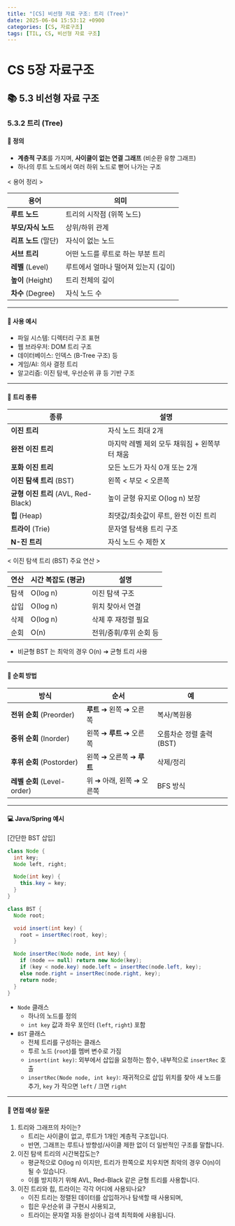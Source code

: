 ```yaml
---
title: "[CS] 비선형 자료 구조: 트리 (Tree)"
date: 2025-06-04 15:53:12 +0900
categories: [CS, 자료구조]
tags: [TIL, CS, 비선형 자료 구조]
---
```

# CS 5장 자료구조
## 📚 5.3 비선형 자료 구조

### 5.3.2 트리 (Tree)

#### 📘 정의
- **계층적 구조**를 가지며, **사이클이 없는 연결 그래프** (비순환 유향 그래프)
- 하나의 루트 노드에서 여러 하위 노드로 뻗어 나가는 구조

< 용어 정리 >

| 용어          | 의미                    |
|-------------|-----------------------|
| **루트 노드**       | 트리의 시작점 (위쪽 노드)       |
| **부모/자식 노드**    | 상위/하위 관계              |
| **리프 노드** (말단)  | 자식이 없는 노드             |
| **서브 트리**       | 어떤 노드를 루트로 하는 부분 트리   |
| **레벨** (Level)  | 루트에서 얼마나 떨어져 있는지 (깊이) |
| **높이** (Height) | 트리 전체의 깊이             |
| **차수** (Degree) | 자식 노드 수               |

---

#### 📌 사용 예시

- 파일 시스템: 디렉터리 구조 표현
- 웹 브라우저: DOM 트리 구조
- 데이터베이스: 인덱스 (B-Tree 구조) 등
- 게임/AI: 의사 결정 트리
- 알고리즘: 이진 탐색, 우선순위 큐 등 기반 구조

---

#### 🎯 트리 종류

| 종류                        | 설명                         |
|---------------------------|----------------------------|
| **이진 트리**                     | 자식 노드 최대 2개                |
| **완전 이진 트리**                  | 마지막 레벨 제외 모두 채워짐 + 왼쪽부터 채움 |
| **포화 이진 트리**                  | 모든 노드가 자식 0개 또는 2개         |
| **이진 탐색 트리** (BST)            | 왼쪽 < 부모 < 오른쪽              |
| **균형 이진 트리** (AVL, Red-Black) | 높이 균형 유지로 O(log n) 보장      |
| **힙** (Heap)                  | 최댓값/최솟값이 루트, 완전 이진 트리      |
| **트라이** (Trie)                | 문자열 탐색용 트리 구조              |
| **N-진 트리**                    | 자식 노드 수 제한 X               |


< 이진 탐색 트리 (BST) 주요 연산 > 

  | 연산 | 시간 복잡도 (평균) | 설명            |
  |----|-------------|---------------|
  | 탐색 | O(log n)    | 이진 탐색 구조      |
  | 삽입 | O(log n)    | 위치 찾아서 연결     |
  | 삭제 | O(log n)    | 삭제 후 재정렬 필요   |
  | 순회 | O(n)        | 전위/중휘/후위 순회 등 |

  - 비균형 BST 는 최악의 경우 O(n) ➔ 균형 트리 사용

---


#### 🏢 순회 방법

| 방식                  | 순서               | 예                |
|---------------------|------------------|------------------|
| **전위 순회** (Preorder)    | **루트** ➔ 왼쪽 ➔ 오른쪽    | 복사/복원용           |
| **중위 순회** (Inorder)     | 왼쪽 ➔ **루트** ➔ 오른쪽    | 오름차순 정렬 출력 (BST) |
| **후위 순회** (Postorder)   | 왼쪽 ➔ 오른쪽 ➔ **루트**    | 삭제/정리            |
| **레벨 순회** (Level-order) | 위 ➔ 아래, 왼쪽 ➔ 오른쪽 | BFS 방식           |

---

#### 💻 Java/Spring 예시

[간단한 BST 삽입]

```java
class Node {
  int key;
  Node left, right;

  Node(int key) {
    this.key = key;
  }
}

class BST {
  Node root;

  void insert(int key) {
    root = insertRec(root, key);
  }

  Node insertRec(Node node, int key) {
    if (node == null) return new Node(key);
    if (key < node.key) node.left = insertRec(node.left, key);
    else node.right = insertRec(node.right, key);
    return node;
  }
}
```
- `Node` 클래스
  - 하나의 노드를 정의
  - `int key` 값과 좌우 포인터 (`left`, `right`) 포함
- `BST` 클래스
  - 전체 트리를 구성하는 클래스
  - 투르 노드 (`root`)를 멤버 변수로 가짐
  - `insert(int key)`: 외부에서 삽입을 요청하는 함수, 내부적으로 `insertRec` 호출
  - `insertRec(Node node, int key)`: 재귀적으로 삽입 위치를 찾아 새 노드를 추가, `key` 가 작으면 `left` / 크면 `right`

---

#### 🎤 면접 예상 질문
1. 트리와 그래프의 차이는?
   - 트리는 사이클이 없고, 루트가 1개인 계층적 구조입니다.
   - 반면, 그래프는 루트나 방향성/사이클 제한 없이 더 일반적인 구조를 말합니다.
2. 이진 탐색 트리의 시간복잡도는?
   - 평균적으로 O(log n) 이지만, 트리가 한쪽으로 치우치면 최악의 경우 O(n)이 될 수 있습니다.
   - 이를 방지하기 위해 AVL, Red-Black 같은 균형 트리를 사용합니다.
3. 이진 트리와 힙, 트라이는 각각 어디에 사용되나요?
   - 이진 트리는 정렬된 데이터를 삽입하거나 탐색할 때 사용되며,
   - 힙은 우선순위 큐 구현시 사용되고,
   - 트라이는 문자열 자동 완성이나 검색 최적화에 사용됩니다.
